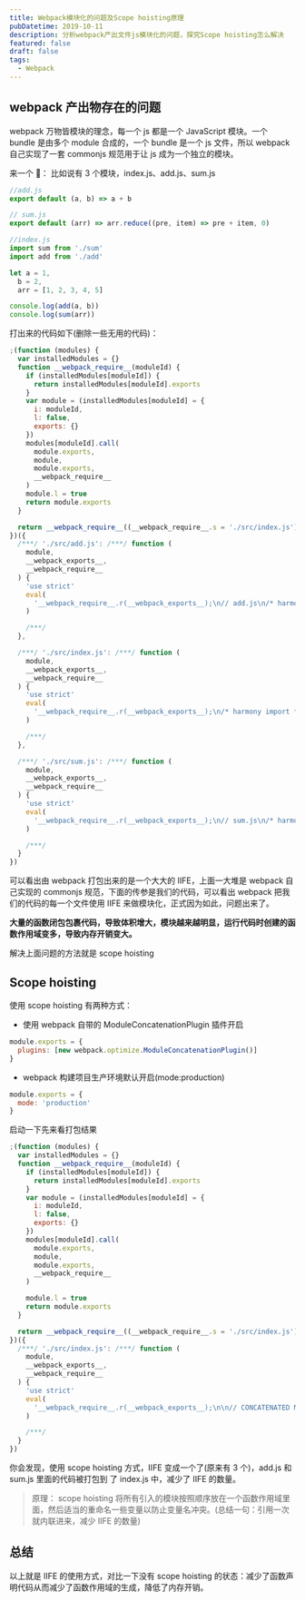 ```yaml
---
title: Webpack模块化的问题及Scope hoisting原理
pubDatetime: 2019-10-11
description: 分析webpack产出文件js模块化的问题，探究Scope hoisting怎么解决
featured: false
draft: false
tags:
  - Webpack
---
```


## webpack 产出物存在的问题

webpack 万物皆模块的理念，每一个 js 都是一个 JavaScript 模块。一个 bundle 是由多个 module 合成的，一个 bundle 是一个 js 文件，所以 webpack 自己实现了一套 commonjs 规范用于让 js 成为一个独立的模块。

来一个 🌰：
比如说有 3 个模块，index.js、add.js、sum.js

```js
//add.js
export default (a, b) => a + b
```

```js
// sum.js
export default (arr) => arr.reduce((pre, item) => pre + item, 0)
```

```js
//index.js
import sum from './sum'
import add from './add'

let a = 1,
  b = 2,
  arr = [1, 2, 3, 4, 5]

console.log(add(a, b))
console.log(sum(arr))
```

打出来的代码如下(删除一些无用的代码)：

```js
;(function (modules) {
  var installedModules = {}
  function __webpack_require__(moduleId) {
    if (installedModules[moduleId]) {
      return installedModules[moduleId].exports
    }
    var module = (installedModules[moduleId] = {
      i: moduleId,
      l: false,
      exports: {}
    })
    modules[moduleId].call(
      module.exports,
      module,
      module.exports,
      __webpack_require__
    )
    module.l = true
    return module.exports
  }

  return __webpack_require__((__webpack_require__.s = './src/index.js'))
})({
  /***/ './src/add.js': /***/ function (
    module,
    __webpack_exports__,
    __webpack_require__
  ) {
    'use strict'
    eval(
      '__webpack_require__.r(__webpack_exports__);\n// add.js\n/* harmony default export */ __webpack_exports__["default"] = ((a, b) => a + b);\n\n\n//# sourceURL=webpack:///./src/add.js?'
    )

    /***/
  },

  /***/ './src/index.js': /***/ function (
    module,
    __webpack_exports__,
    __webpack_require__
  ) {
    'use strict'
    eval(
      '__webpack_require__.r(__webpack_exports__);\n/* harmony import */ var _sum__WEBPACK_IMPORTED_MODULE_0__ = __webpack_require__(/*! ./sum */ "./src/sum.js");\n/* harmony import */ var _add__WEBPACK_IMPORTED_MODULE_1__ = __webpack_require__(/*! ./add */ "./src/add.js");\n\n\n\nlet a = 1,\n  b = 2,\n  arr = [1, 2, 3, 4, 5]\n\nconsole.log(Object(_add__WEBPACK_IMPORTED_MODULE_1__["default"])(a, b))\nconsole.log(Object(_sum__WEBPACK_IMPORTED_MODULE_0__["default"])(arr))\n\n\n//# sourceURL=webpack:///./src/index.js?'
    )

    /***/
  },

  /***/ './src/sum.js': /***/ function (
    module,
    __webpack_exports__,
    __webpack_require__
  ) {
    'use strict'
    eval(
      '__webpack_require__.r(__webpack_exports__);\n// sum.js\n/* harmony default export */ __webpack_exports__["default"] = (arr => arr.reduce((pre, item) => pre + item, 0));\n\n\n//# sourceURL=webpack:///./src/sum.js?'
    )

    /***/
  }
})
```

可以看出由 webpack 打包出来的是一个大大的 IIFE，上面一大堆是 webpack 自己实现的 commonjs 规范，下面的传参是我们的代码，可以看出 webpack 把我们的代码的每一个文件使用 IIFE 来做模块化，正式因为如此，问题出来了。

**大量的函数闭包包裹代码，导致体积增大，模块越来越明显，运行代码时创建的函数作用域变多，导致内存开销变大。**

解决上面问题的方法就是 scope hoisting

## Scope hoisting

使用 scope hoisting 有两种方式：

- 使用 webpack 自带的 ModuleConcatenationPlugin 插件开启

```js
module.exports = {
  plugins: [new webpack.optimize.ModuleConcatenationPlugin()]
}
```

- webpack 构建项目生产环境默认开启(mode:production)

```js
module.exports = {
  mode: 'production'
}
```

启动一下先来看打包结果

```js
;(function (modules) {
  var installedModules = {}
  function __webpack_require__(moduleId) {
    if (installedModules[moduleId]) {
      return installedModules[moduleId].exports
    }
    var module = (installedModules[moduleId] = {
      i: moduleId,
      l: false,
      exports: {}
    })
    modules[moduleId].call(
      module.exports,
      module,
      module.exports,
      __webpack_require__
    )

    module.l = true
    return module.exports
  }

  return __webpack_require__((__webpack_require__.s = './src/index.js'))
})({
  /***/ './src/index.js': /***/ function (
    module,
    __webpack_exports__,
    __webpack_require__
  ) {
    'use strict'
    eval(
      '__webpack_require__.r(__webpack_exports__);\n\n// CONCATENATED MODULE: ./src/sum.js\n// sum.js\n/* harmony default export */ var sum = (arr => arr.reduce((pre, item) => pre + item, 0));\n\n// CONCATENATED MODULE: ./src/add.js\n// add.js\n/* harmony default export */ var add = ((a, b) => a + b);\n\n// CONCATENATED MODULE: ./src/index.js\n\n\n\nlet a = 1,\n  b = 2,\n  arr = [1, 2, 3, 4, 5]\n\nconsole.log(add(a, b))\nconsole.log(sum(arr))\n\n\n//# sourceURL=webpack:///./src/index.js_+_2_modules?'
    )

    /***/
  }
})
```

你会发现，使用 scope hoisting 方式，IIFE 变成一个了(原来有 3 个)，add.js 和 sum.js 里面的代码被打包到 了 index.js 中，减少了 IIFE 的数量。

> 原理： scope hoisting 将所有引入的模块按照顺序放在一个函数作用域里面，然后适当的重命名一些变量以防止变量名冲突。(总结一句：引用一次就内联进来，减少 IIFE 的数量)

## 总结

以上就是 IIFE 的使用方式，对比一下没有 scope hoisting 的状态：减少了函数声明代码从而减少了函数作用域的生成，降低了内存开销。
